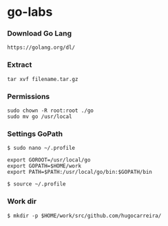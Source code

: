 # go-labs

### Download Go Lang
```  
https://golang.org/dl/  
```  

### Extract  
```
tar xvf filename.tar.gz  
```  
### Permissions
```
sudo chown -R root:root ./go
sudo mv go /usr/local
```  

### Settings GoPath
```  
$ sudo nano ~/.profile  

export GOROOT=/usr/local/go  
export GOPATH=$HOME/work  
export PATH=$PATH:/usr/local/go/bin:$GOPATH/bin  

$ source ~/.profile
```

### Work dir
```
$ mkdir -p $HOME/work/src/github.com/hugocarreira/
```

